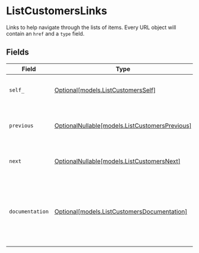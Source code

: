 # ListCustomersLinks

Links to help navigate through the lists of items. Every URL object will contain an `href` and a `type` field.


## Fields

| Field                                                                                      | Type                                                                                       | Required                                                                                   | Description                                                                                |
| ------------------------------------------------------------------------------------------ | ------------------------------------------------------------------------------------------ | ------------------------------------------------------------------------------------------ | ------------------------------------------------------------------------------------------ |
| `self_`                                                                                    | [Optional[models.ListCustomersSelf]](../models/listcustomersself.md)                       | :heavy_minus_sign:                                                                         | The URL to the current set of items.                                                       |
| `previous`                                                                                 | [OptionalNullable[models.ListCustomersPrevious]](../models/listcustomersprevious.md)       | :heavy_minus_sign:                                                                         | The previous set of items, if available.                                                   |
| `next`                                                                                     | [OptionalNullable[models.ListCustomersNext]](../models/listcustomersnext.md)               | :heavy_minus_sign:                                                                         | The next set of items, if available.                                                       |
| `documentation`                                                                            | [Optional[models.ListCustomersDocumentation]](../models/listcustomersdocumentation.md)     | :heavy_minus_sign:                                                                         | In v2 endpoints, URLs are commonly represented as objects with an `href` and `type` field. |